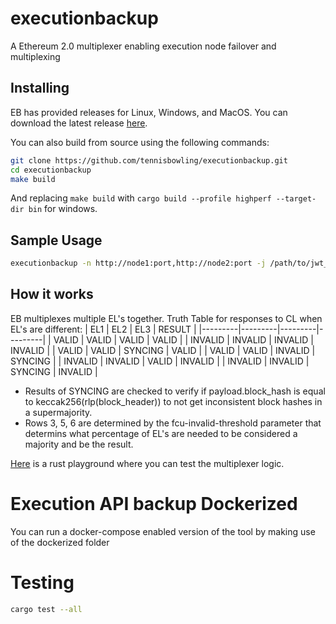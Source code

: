 # executionbackup
A Ethereum 2.0 multiplexer enabling execution node failover and multiplexing

## Installing
EB has provided releases for Linux, Windows, and MacOS.
You can download the latest release [here](https://github.com/tennisbowling/executionbackup/releases/latest).

You can also build from source using the following commands:
```bash
git clone https://github.com/tennisbowling/executionbackup.git
cd executionbackup
make build
```
And replacing `make build` with `cargo build --profile highperf --target-dir bin` for windows.

## Sample Usage
```bash
executionbackup -n http://node1:port,http://node2:port -j /path/to/jwt_secret
```

## How it works
EB multiplexes multiple EL's together.
Truth Table for responses to CL when EL's are different:
| EL1     | EL2     | EL3     | RESULT  |
|---------|---------|---------|---------|
| VALID   | VALID   | VALID   | VALID   |
| INVALID | INVALID | INVALID | INVALID |
| VALID   | VALID   | SYNCING | VALID   |
| VALID   | VALID   | INVALID | SYNCING |
| INVALID | INVALID | VALID   | INVALID |
| INVALID | INVALID | SYNCING | INVALID |

* Results of SYNCING are checked to verify if payload.block_hash is equal to keccak256(rlp(block_header)) to not get inconsistent block hashes in a supermajority.  
* Rows 3, 5, 6 are determined by the fcu-invalid-threshold parameter that determins what percentage of EL's are needed to be considered a majority and be the result.  
  
[Here](https://play.rust-lang.org/?version=stable&mode=debug&edition=2021&gist=17b1a6038975267f9b1f61529cc4ca4c) is a rust playground where you can test the multiplexer logic.

# Execution API backup Dockerized

You can run a docker-compose enabled version of the tool by making use of the dockerized folder

# Testing
```bash
cargo test --all
```

